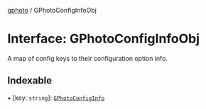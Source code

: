 [gphoto](../API.md) / GPhotoConfigInfoObj

# Interface: GPhotoConfigInfoObj

A map of config keys to their configuration option info.

## Indexable

▪ [key: `string`]: [`GPhotoConfigInfo`](GPhotoConfigInfo.md)
